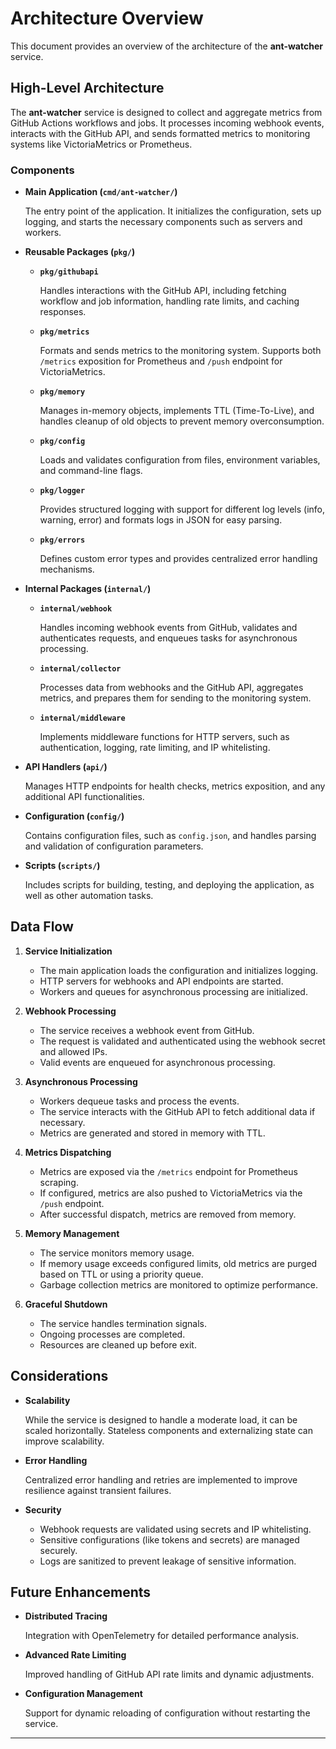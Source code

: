 # Architecture Overview

This document provides an overview of the architecture of the **ant-watcher** service.

## High-Level Architecture

The **ant-watcher** service is designed to collect and aggregate metrics from GitHub Actions workflows and jobs. It processes incoming webhook events, interacts with the GitHub API, and sends formatted metrics to monitoring systems like VictoriaMetrics or Prometheus.

### Components

- **Main Application (`cmd/ant-watcher/`)**

  The entry point of the application. It initializes the configuration, sets up logging, and starts the necessary components such as servers and workers.

- **Reusable Packages (`pkg/`)**

  - **`pkg/githubapi`**

    Handles interactions with the GitHub API, including fetching workflow and job information, handling rate limits, and caching responses.

  - **`pkg/metrics`**

    Formats and sends metrics to the monitoring system. Supports both `/metrics` exposition for Prometheus and `/push` endpoint for VictoriaMetrics.

  - **`pkg/memory`**

    Manages in-memory objects, implements TTL (Time-To-Live), and handles cleanup of old objects to prevent memory overconsumption.

  - **`pkg/config`**

    Loads and validates configuration from files, environment variables, and command-line flags.

  - **`pkg/logger`**

    Provides structured logging with support for different log levels (info, warning, error) and formats logs in JSON for easy parsing.

  - **`pkg/errors`**

    Defines custom error types and provides centralized error handling mechanisms.

- **Internal Packages (`internal/`)**

  - **`internal/webhook`**

    Handles incoming webhook events from GitHub, validates and authenticates requests, and enqueues tasks for asynchronous processing.

  - **`internal/collector`**

    Processes data from webhooks and the GitHub API, aggregates metrics, and prepares them for sending to the monitoring system.

  - **`internal/middleware`**

    Implements middleware functions for HTTP servers, such as authentication, logging, rate limiting, and IP whitelisting.

- **API Handlers (`api/`)**

  Manages HTTP endpoints for health checks, metrics exposition, and any additional API functionalities.

- **Configuration (`config/`)**

  Contains configuration files, such as `config.json`, and handles parsing and validation of configuration parameters.

- **Scripts (`scripts/`)**

  Includes scripts for building, testing, and deploying the application, as well as other automation tasks.

## Data Flow

1. **Service Initialization**

   - The main application loads the configuration and initializes logging.
   - HTTP servers for webhooks and API endpoints are started.
   - Workers and queues for asynchronous processing are initialized.

2. **Webhook Processing**

   - The service receives a webhook event from GitHub.
   - The request is validated and authenticated using the webhook secret and allowed IPs.
   - Valid events are enqueued for asynchronous processing.

3. **Asynchronous Processing**

   - Workers dequeue tasks and process the events.
   - The service interacts with the GitHub API to fetch additional data if necessary.
   - Metrics are generated and stored in memory with TTL.

4. **Metrics Dispatching**

   - Metrics are exposed via the `/metrics` endpoint for Prometheus scraping.
   - If configured, metrics are also pushed to VictoriaMetrics via the `/push` endpoint.
   - After successful dispatch, metrics are removed from memory.

5. **Memory Management**

   - The service monitors memory usage.
   - If memory usage exceeds configured limits, old metrics are purged based on TTL or using a priority queue.
   - Garbage collection metrics are monitored to optimize performance.

6. **Graceful Shutdown**

   - The service handles termination signals.
   - Ongoing processes are completed.
   - Resources are cleaned up before exit.

## Considerations

- **Scalability**

  While the service is designed to handle a moderate load, it can be scaled horizontally. Stateless components and externalizing state can improve scalability.

- **Error Handling**

  Centralized error handling and retries are implemented to improve resilience against transient failures.

- **Security**

  - Webhook requests are validated using secrets and IP whitelisting.
  - Sensitive configurations (like tokens and secrets) are managed securely.
  - Logs are sanitized to prevent leakage of sensitive information.

## Future Enhancements

- **Distributed Tracing**

  Integration with OpenTelemetry for detailed performance analysis.

- **Advanced Rate Limiting**

  Improved handling of GitHub API rate limits and dynamic adjustments.

- **Configuration Management**

  Support for dynamic reloading of configuration without restarting the service.

---

